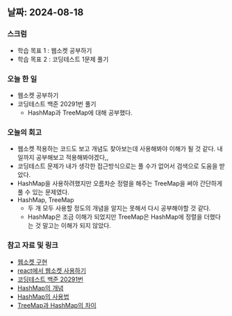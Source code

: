 ## 날짜: 2024-08-18

### 스크럼
- 학습 목표 1 : 웹소켓 공부하기
- 학습 목표 2 : 코딩테스트 1문제 풀기

### 오늘 한 일
- 웹소켓 공부하기
- 코딩테스트 백준 20291번 풀기
  * HashMap과 TreeMap에 대해 공부했다.
 
### 오늘의 회고
- 웹소켓 적용하는 코드도 보고 개념도 찾아보는데 사용해봐야 이해가 될 것 같다. 내일까지 공부해보고 적용해봐야겠다,,
- 코딩테스트 문제가 내가 생각한 접근방식으로는 풀 수가 없어서 검색으로 도움을 받았다.
- HashMap을 사용하려했지만 오름차순 정렬을 해주는 TreeMap을 써야 간단하게 풀 수 있는 문제였다.
- HashMap, TreeMap
  * 두 개 모두 사용할 정도의 개념을 알지는 못해서 다시 공부해야할 것 같다.
  * HashMap은 조금 이해가 되었지만 TreeMap은 HashMap에 정렬을 더했다는 것 말고는 이해가 되지 않았다.

### 참고 자료 및 링크
- [웹소켓 구현](https://f-lab.kr/insight/websocket-real-time-communication-20240521)
- [react에서 웹소켓 사용하기](https://blueprint-12.tistory.com/398)
- [코딩테스트 백준 20291번](https://www.acmicpc.net/problem/20291)
- [HashMap의 개념](https://kadosholy.tistory.com/120)
- [HashMap의 사용법](https://jinnocode.tistory.com/17)
- [TreeMap과 HashMap의 차이](https://velog.io/@kimunche/HashMap-TreeMap-%EC%B0%A8%EC%9D%B4%EB%A5%BC-%EC%95%8C%EC%95%84boza)
